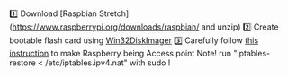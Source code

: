 :one: Download [Raspbian Stretch](https://www.raspberrypi.org/downloads/raspbian/ and unzip)
:two: Create bootable flash card using [Win32DiskImager](https://sourceforge.net/projects/win32diskimager/)
:three: Carefully follow [this instruction](https://www.raspberrypi.org/documentation/configuration/wireless/access-point.md) to make Raspberry being Access point
  Note! run "iptables-restore < /etc/iptables.ipv4.nat" with sudo !
